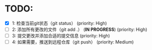# TODO:

- [x] 1: 检查当前git状态（git status） (priority: High)
- [ ] 2: 添加所有更改的文件（git add .） (**IN PROGRESS**) (priority: High)
- [ ] 3: 提交更改并添加合适的提交信息 (priority: High)
- [ ] 4: 如果需要，推送到远程仓库（git push） (priority: Medium)
